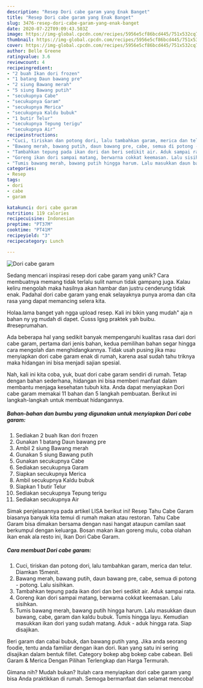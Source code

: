 ```yaml
---
description: "Resep Dori cabe garam yang Enak Banget"
title: "Resep Dori cabe garam yang Enak Banget"
slug: 3476-resep-dori-cabe-garam-yang-enak-banget
date: 2020-07-22T09:09:43.503Z
image: https://img-global.cpcdn.com/recipes/5956e5cf86bcd445/751x532cq70/dori-cabe-garam-foto-resep-utama.jpg
thumbnail: https://img-global.cpcdn.com/recipes/5956e5cf86bcd445/751x532cq70/dori-cabe-garam-foto-resep-utama.jpg
cover: https://img-global.cpcdn.com/recipes/5956e5cf86bcd445/751x532cq70/dori-cabe-garam-foto-resep-utama.jpg
author: Belle Greene
ratingvalue: 3.6
reviewcount: 4
recipeingredient:
- "2 buah Ikan dori frozen"
- "1 batang Daun bawang pre"
- "2 siung Bawang merah"
- "5 siung Bawang putih"
- "secukupnya Cabe"
- "secukupnya Garam"
- "secukupnya Merica"
- "secukupnya Kaldu bubuk"
- "1 butir Telur"
- "secukupnya Tepung terigu"
- "secukupnya Air"
recipeinstructions:
- "Cuci, tiriskan dan potong dori, lalu tambahkan garam, merica dan telur. Diamkan 15menit."
- "Bawang merah, bawang putih, daun bawang pre, cabe, semua di potong - potong. Lalu sisihkan."
- "Tambahkan tepung pada ikan dori dan beri sedikit air. Aduk sampai rata."
- "Goreng ikan dori sampai matang, berwarna cokkat keemasan. Lalu sisihkan."
- "Tumis bawang merah, bawang putih hingga harum. Lalu masukkan daun bawang, cabe, garam dan kaldu bubuk. Tumis hingga layu. Kemudian masukkan ikan dori yang sudah matang. Aduk - aduk hingga rata. Siap disajikan."
categories:
- Resep
tags:
- dori
- cabe
- garam

katakunci: dori cabe garam 
nutrition: 119 calories
recipecuisine: Indonesian
preptime: "PT37M"
cooktime: "PT41M"
recipeyield: "3"
recipecategory: Lunch

---
```



![Dori cabe garam](https://img-global.cpcdn.com/recipes/5956e5cf86bcd445/751x532cq70/dori-cabe-garam-foto-resep-utama.jpg)

Sedang mencari inspirasi resep dori cabe garam yang unik? Cara membuatnya memang tidak terlalu sulit namun tidak gampang juga. Kalau keliru mengolah maka hasilnya akan hambar dan justru cenderung tidak enak. Padahal dori cabe garam yang enak selayaknya punya aroma dan cita rasa yang dapat memancing selera kita.

Holaa.lama banget yah ngga upload resep. Kali ini bikin yang mudah&#34; aja n bahan ny yg mudah di dapet. Cusss lgsg praktek yah buibu. #reseprumahan.

Ada beberapa hal yang sedikit banyak mempengaruhi kualitas rasa dari dori cabe garam, pertama dari jenis bahan, kedua pemilihan bahan segar hingga cara mengolah dan menghidangkannya. Tidak usah pusing jika mau menyiapkan dori cabe garam enak di rumah, karena asal sudah tahu triknya maka hidangan ini bisa menjadi sajian spesial.


Nah, kali ini kita coba, yuk, buat dori cabe garam sendiri di rumah. Tetap dengan bahan sederhana, hidangan ini bisa memberi manfaat dalam membantu menjaga kesehatan tubuh kita. Anda dapat menyiapkan Dori cabe garam memakai 11 bahan dan 5 langkah pembuatan. Berikut ini langkah-langkah untuk membuat hidangannya.

<!--inarticleads1-->

##### Bahan-bahan dan bumbu yang digunakan untuk menyiapkan Dori cabe garam:

1. Sediakan 2 buah Ikan dori frozen
1. Gunakan 1 batang Daun bawang pre
1. Ambil 2 siung Bawang merah
1. Gunakan 5 siung Bawang putih
1. Gunakan secukupnya Cabe
1. Sediakan secukupnya Garam
1. Siapkan secukupnya Merica
1. Ambil secukupnya Kaldu bubuk
1. Siapkan 1 butir Telur
1. Sediakan secukupnya Tepung terigu
1. Sediakan secukupnya Air


Simak penjelasannya pada artikel LISA berikut ini! Resep Tahu Cabe Garam biasanya banyak kita temui di rumah makan atau restoran. Tahu Cabe Garam bisa dimakan bersama dengan nasi hangat ataupun camilan saat berkumpul dengan keluarga. Bosan makan ikan goreng mulu, coba olahan ikan enak ala resto ini, Ikan Dori Cabe Garam. 

<!--inarticleads2-->

##### Cara membuat Dori cabe garam:

1. Cuci, tiriskan dan potong dori, lalu tambahkan garam, merica dan telur. Diamkan 15menit.
1. Bawang merah, bawang putih, daun bawang pre, cabe, semua di potong - potong. Lalu sisihkan.
1. Tambahkan tepung pada ikan dori dan beri sedikit air. Aduk sampai rata.
1. Goreng ikan dori sampai matang, berwarna cokkat keemasan. Lalu sisihkan.
1. Tumis bawang merah, bawang putih hingga harum. Lalu masukkan daun bawang, cabe, garam dan kaldu bubuk. Tumis hingga layu. Kemudian masukkan ikan dori yang sudah matang. Aduk - aduk hingga rata. Siap disajikan.


Beri garam dan cabai bubuk, dan bawang putih yang. Jika anda seorang foodie, tentu anda familiar dengan ikan dori. Ikan yang satu ini sering disajikan dalam bentuk fillet. Category bokep abg bokep cabe cabean. Beli Garam &amp; Merica Dengan Pilihan Terlengkap dan Harga Termurah. 

Gimana nih? Mudah bukan? Itulah cara menyiapkan dori cabe garam yang bisa Anda praktikkan di rumah. Semoga bermanfaat dan selamat mencoba!
